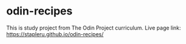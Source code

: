 # odin-recipes
This is study project from The Odin Project curriculum. 
Live page link: https://stapleru.github.io/odin-recipes/
